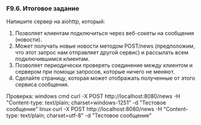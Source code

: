 ###  F9.6. Итоговое задание

Напишите сервер на aiohttp, который:

1. Позволяет клиентам подключиться через веб-сокеты на сообщения (новости).
2. Может получать новые новости методом POST/news (предположим, что этот запрос нам отправляет другой сервис) и рассылать всем подключившимся клиентам.
3. Позволяет периодически проверять соединение между клиентом и сервером при помощи запросов, которые ничего не меняют.
4. Сделайте страницу, которая может отображать полученные от этого сервиса сообщения.



Проверка:
windows cmd
curl -X POST http://localhost:8080/news -H "Content-type: text/plain; charset=windows-1251" -d "Тестовое сообщение"
linux
curl -X POST http://localhost:8080/news -H "Content-type: text/plain; charset=utf-8" -d "Тестовое сообщение"
